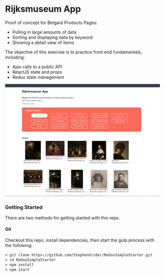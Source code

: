 # Rijksmuseum App

Proof of concept for Belgard Products Pages:

* Pulling in large amounts of data
* Sorting and displaying data by keyword
* Showing a detail view of items

The objective of this exercise is to practice front end fundamentals, including:

* Ajax calls to a public API
* ReactJS state and props
* Redux state management

![alt text](rijks_screenshot.png)

### Getting Started

There are two methods for getting started with this repo.

#### Git
Checkout this repo, install dependencies, then start the gulp process with the following:

```
> git clone https://github.com/StephenGrider/ReduxSimpleStarter.git
> cd ReduxSimpleStarter
> npm install
> npm start
```
